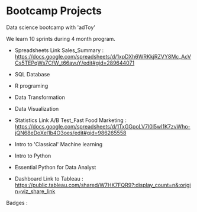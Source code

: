 # Bootcamp Projects
Data science bootcamp with 'adToy'

We learn 10 sprints during 4 month program.

- Spreadsheets
Link Sales_Summary : https://docs.google.com/spreadsheets/d/1xpDXh6WRKkjRZVY8Mc_AcVCs5TEPqWs7CfW_t66avuY/edit#gid=289644071


- SQL Database
- R programing
- Data Transformation
- Data Visualization

- Statistics
Link A/B Test_Fast Food Marketing : https://docs.google.com/spreadsheets/d/1TxGGpoLV7I0l5wl1K7zvWho-jQN68eDoXel1b4O3oes/edit#gid=986265558

- Intro to 'Classical' Machine learning
- Intro to Python
- Essential Python for Data Analyst
- Dashboard
Link to Tableau : https://public.tableau.com/shared/W7HK7FQR9?:display_count=n&:origin=viz_share_link

Badges : 
